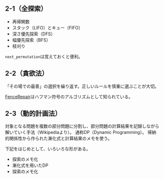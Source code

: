 ## 2-1（全探索）

* 再帰関数
* スタック（LIFO）とキュー（FIFO）
* 深さ優先探索（DFS）
* 幅優先探索（BFS）
* 枝刈り

`next_permutation`は覚えておくと便利。


## 2-2（貪欲法）

「その場での最善」の選択を繰り返す。正しいルールを慎重に選ぶことが大切。

[FenceRepair](https://github.com/Kakanat/arihon/tree/master/chapter2/2-2/FenceRepair)はハフマン符号のアルゴリズムとして知られている。


## 2-3（動的計画法）

対象となる問題を複数の部分問題に分割し、部分問題の計算結果を記録しながら解いていく手法（Wikipediaより）。
通称DP（Dynamic Programming）。
帰納的関係性から作られた漸化式と計算結果のメモを使う。

下記をはじめとして、いろいろな形がある。

* 探索のメモ化
* 漸化式を用いたDP
* 探索のメモ化

